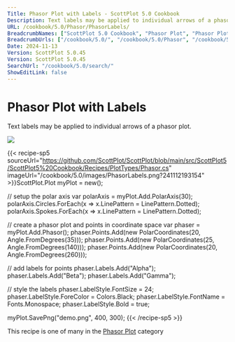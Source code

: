 ```yaml
---
Title: Phasor Plot with Labels - ScottPlot 5.0 Cookbook
Description: Text labels may be applied to individual arrows of a phasor plot.
URL: /cookbook/5.0/Phasor/PhasorLabels/
BreadcrumbNames: ["ScottPlot 5.0 Cookbook", "Phasor Plot", "Phasor Plot with Labels"]
BreadcrumbUrls: ["/cookbook/5.0/", "/cookbook/5.0/Phasor", "/cookbook/5.0/Phasor/PhasorLabels"]
Date: 2024-11-13
Version: ScottPlot 5.0.45
Version: ScottPlot 5.0.45
SearchUrl: "/cookbook/5.0/search/"
ShowEditLink: false
---
```



<div class='d-flex align-items-center mt-5'>
<h1 class='me-2 text-dark my-0 border-0'>Phasor Plot with Labels</h1>
</div>

Text labels may be applied to individual arrows of a phasor plot.

[![](/cookbook/5.0/images/PhasorLabels.png?241112193154)](/cookbook/5.0/images/PhasorLabels.png?241112193154)

{{< recipe-sp5 sourceUrl="https://github.com/ScottPlot/ScottPlot/blob/main/src/ScottPlot5/ScottPlot5%20Cookbook/Recipes/PlotTypes/Phasor.cs" imageUrl="/cookbook/5.0/images/PhasorLabels.png?241112193154" >}}ScottPlot.Plot myPlot = new();

// setup the polar axis
var polarAxis = myPlot.Add.PolarAxis(30);
polarAxis.Circles.ForEach(x =&gt; x.LinePattern = LinePattern.Dotted);
polarAxis.Spokes.ForEach(x =&gt; x.LinePattern = LinePattern.Dotted);

// create a phasor plot and points in coordinate space
var phaser = myPlot.Add.Phasor();
phaser.Points.Add(new PolarCoordinates(20, Angle.FromDegrees(35)));
phaser.Points.Add(new PolarCoordinates(25, Angle.FromDegrees(140)));
phaser.Points.Add(new PolarCoordinates(20, Angle.FromDegrees(260)));

// add labels for points
phaser.Labels.Add("Alpha");
phaser.Labels.Add("Beta");
phaser.Labels.Add("Gamma");

// style the labels
phaser.LabelStyle.FontSize = 24;
phaser.LabelStyle.ForeColor = Colors.Black;
phaser.LabelStyle.FontName = Fonts.Monospace;
phaser.LabelStyle.Bold = true;

myPlot.SavePng("demo.png", 400, 300);
{{< /recipe-sp5 >}}

<div class='my-5 text-center'>This recipe is one of many in the <a href='/cookbook/5.0/Phasor'>Phasor Plot</a> category</div>



